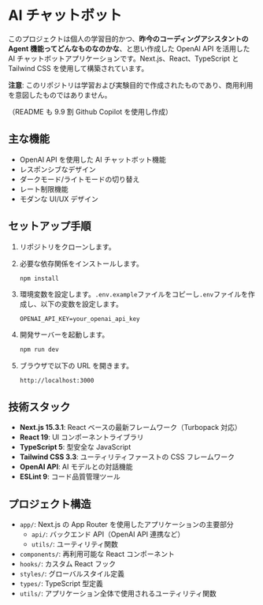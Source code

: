 # AI チャットボット

このプロジェクトは個人の学習目的かつ、**昨今のコーディングアシスタントの Agent 機能ってどんなものなのかな**、と思い作成した OpenAI API を活用した AI チャットボットアプリケーションです。Next.js、React、TypeScript と Tailwind CSS を使用して構築されています。

**注意**: このリポジトリは学習および実験目的で作成されたものであり、商用利用を意図したものではありません。

（README も 9.9 割 Github Copilot を使用し作成）

## 主な機能

- OpenAI API を使用した AI チャットボット機能
- レスポンシブなデザイン
- ダークモード/ライトモードの切り替え
- レート制限機能
- モダンな UI/UX デザイン

## セットアップ手順

1. リポジトリをクローンします。

2. 必要な依存関係をインストールします。

   ```bash
   npm install
   ```

3. 環境変数を設定します。`.env.example`ファイルをコピーし`.env`ファイルを作成し、以下の変数を設定します。

   ```
   OPENAI_API_KEY=your_openai_api_key
   ```

4. 開発サーバーを起動します。

   ```bash
   npm run dev
   ```

5. ブラウザで以下の URL を開きます。

   ```
   http://localhost:3000
   ```

## 技術スタック

- **Next.js 15.3.1**: React ベースの最新フレームワーク（Turbopack 対応）
- **React 19**: UI コンポーネントライブラリ
- **TypeScript 5**: 型安全な JavaScript
- **Tailwind CSS 3.3**: ユーティリティファーストの CSS フレームワーク
- **OpenAI API**: AI モデルとの対話機能
- **ESLint 9**: コード品質管理ツール

## プロジェクト構造

- `app/`: Next.js の App Router を使用したアプリケーションの主要部分
  - `api/`: バックエンド API（OpenAI API 連携など）
  - `utils/`: ユーティリティ関数
- `components/`: 再利用可能な React コンポーネント
- `hooks/`: カスタム React フック
- `styles/`: グローバルスタイル定義
- `types/`: TypeScript 型定義
- `utils/`: アプリケーション全体で使用されるユーティリティ関数
